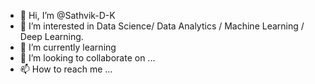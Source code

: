 - 👋 Hi, I’m @Sathvik-D-K
- 👀 I’m interested in Data Science/ Data Analytics / Machine Learning / Deep Learning.
- 🌱 I’m currently learning 
- 💞️ I’m looking to collaborate on ...
- 📫 How to reach me ...

<!---
Sathvik-D-K/Sathvik-D-K is a ✨ special ✨ repository because its `README.md` (this file) appears on your GitHub profile.
You can click the Preview link to take a look at your changes.
--->
